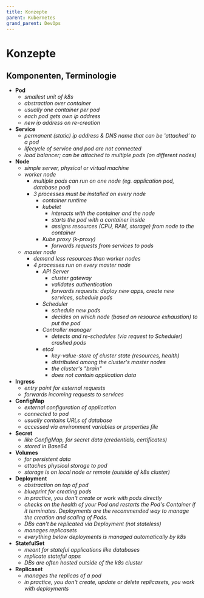 ```yaml
---
title: Konzepte
parent: Kubernetes
grand_parent: DevOps
---
```


# Konzepte

## Komponenten, Terminologie
- **Pod**
  - *smallest unit of k8s*
  - *abstraction over container*
  - *usually one container per pod*
  - *each pod gets own ip address*
  - *new ip address on re-creation*
- **Service**
  - *permanent (static) ip address & DNS name that can be 'attached' to a pod*
  - *lifecycle of service and pod are not connected*
  - *load balancer; can be attached to multiple pods (on different nodes)*
- **Node**
  - *simple server, physical or virtual machine*
  - *worker node*
    - *multiple pods can run on one node (eg. application pod, database pod)*
    - *3 processes must be installed on every node*
      - *container runtime*
      - *kubelet*
        - *interacts with the container and the node*
        - *starts the pod with a container inside*
        - *assigns resources (CPU, RAM, storage) from node to the container*
      - *Kube proxy (k-proxy)*
        - *forwards requests from services to pods*
  - *master node*
    - *demand less resources than worker nodes*
    - *4 processes run on every master node*
      - *API Server*
        - *cluster gateway*
        - *validates authentication*
        - *forwards requests: deploy new apps, create new services, schedule pods*
      - *Scheduler*
        - *schedule new pods*
        - *decides on which node (based on resource exhaustion) to put the pod*
      - *Controller manager*
        - *detects and re-schedules (via request to Scheduler) crashed pods*
      - *etcd*
        - *key-value-store of cluster state (resources, health)*
        - *distributed among the cluster's master nodes*
        - *the cluster's "brain"*
        - *does not contain application data*
- **Ingress**
  - *entry point for external requests*
  - *forwards incoming requests to services*
- **ConfigMap**
  - *external configuration of application*
  - *connected to pod*
  - *usually contains URLs of database*
  - *accessed via environment variables or properties file*
- **Secret**
  - *like ConfigMap, for secret data (credentials, certificates)*
  - *stored in Base64*
- **Volumes**
  - *for persistent data*
  - *attaches physical storage to pod*
  - *storage is on local node or remote (outside of k8s cluster)*
- **Deployment**
  - *abstraction on top of pod*
  - *blueprint for creating pods*
  - *in practice, you don't create or work with pods directly*
  - *checks on the health of your Pod and restarts the Pod's Container if it terminates. Deployments are the recommended way to manage the creation and scaling of Pods.*
  - *DBs can't be replicated via Deployment (not stateless)*
  - *manages replicasets*
  - *everything below deployments is managed automatically by k8s*
- **StatefulSet**
  - *meant for stateful applications like databases*
  - *replicate stateful apps*
  - *DBs are often hosted outside of the k8s cluster*
- **Replicaset**
  - *manages the replicas of a pod*
  - *in practice, you don't create, update or delete replicasets, you work with deployments*